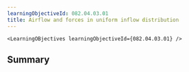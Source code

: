 ```yaml
---
learningObjectiveId: 082.04.03.01
title: Airflow and forces in uniform inflow distribution
---
```


```tsx eval
<LearningOBjectives learningObjectiveId={082.04.03.01} />
```

## Summary
